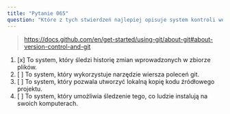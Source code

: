 ```yaml
---
title: "Pytanie 065"
question: "Które z tych stwierdzeń najlepiej opisuje system kontroli wersji?"
---
```



> https://docs.github.com/en/get-started/using-git/about-git#about-version-control-and-git
1. [x] To system, który śledzi historię zmian wprowadzonych w zbiorze plików.
1. [ ] To system, który wykorzystuje narzędzie wiersza poleceń git.
1. [ ] To system, który pozwala utworzyć lokalną kopię kodu źródłowego projektu.
1. [ ] To system, który umożliwia śledzenie tego, co ludzie instalują na swoich komputerach.
